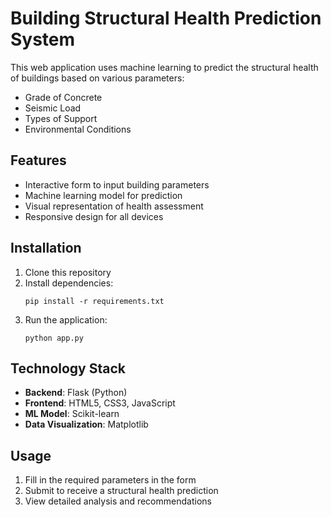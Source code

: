 # Building Structural Health Prediction System

This web application uses machine learning to predict the structural health of buildings based on various parameters:

- Grade of Concrete
- Seismic Load
- Types of Support
- Environmental Conditions

## Features

- Interactive form to input building parameters
- Machine learning model for prediction
- Visual representation of health assessment
- Responsive design for all devices

## Installation

1. Clone this repository
2. Install dependencies:
   ```
   pip install -r requirements.txt
   ```
3. Run the application:
   ```
   python app.py
   ```

## Technology Stack

- **Backend**: Flask (Python)
- **Frontend**: HTML5, CSS3, JavaScript
- **ML Model**: Scikit-learn
- **Data Visualization**: Matplotlib

## Usage

1. Fill in the required parameters in the form
2. Submit to receive a structural health prediction
3. View detailed analysis and recommendations 